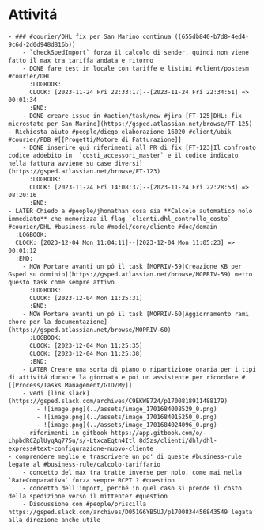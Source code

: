 # Attivitá
	- ### #courier/DHL fix per San Marino continua ((655db840-b7d8-4ed4-9c6d-2d0d948d816b))
		- `checkSpedImport` forza il calcolo di sender, quindi non viene fatto il max tra tariffa andata e ritorno
		- DONE fare test in locale con tariffe e listini #client/postesm #courier/DHL
		  :LOGBOOK:
		  CLOCK: [2023-11-24 Fri 22:33:17]--[2023-11-24 Fri 22:34:51] =>  00:01:34
		  :END:
		- DONE creare issue in #action/task/new #jira [FT-125|DHL: fix microstate per San Marino](https://gsped.atlassian.net/browse/FT-125)
	- Richiesta aiuto #people/diego elaborazione 16020 #client/ubik #courier/PDB #[[Progetti/Motore di Fatturazione]]
		- DONE inserire qui riferimenti all PR di fix [FT-123|Il confronto codice addebito in  `costi_accessori_master` e il codice indicato nella fattura avviene su case diversi](https://gsped.atlassian.net/browse/FT-123)
		  :LOGBOOK:
		  CLOCK: [2023-11-24 Fri 14:08:37]--[2023-11-24 Fri 22:28:53] =>  08:20:16
		  :END:
	- LATER Chiedo a #people/jhonathan cosa sia **Calcolo automatico nolo immediato** che memorizza il flag `clienti.dhl_controllo_costo` #courier/DHL #business-rule #model/core/cliente #doc/domain
	  :LOGBOOK:
	  CLOCK: [2023-12-04 Mon 11:04:11]--[2023-12-04 Mon 11:05:23] =>  00:01:12
	  :END:
		- NOW Portare avanti un pó il task [MOPRIV-59|Creazione KB per Gsped su dominio](https://gsped.atlassian.net/browse/MOPRIV-59) metto questo task come sempre attivo
		  :LOGBOOK:
		  CLOCK: [2023-12-04 Mon 11:25:31]
		  :END:
		- NOW Portare avanti un pó il task [MOPRIV-60|Aggiornamento rami chore per la documentazione](https://gsped.atlassian.net/browse/MOPRIV-60)
		  :LOGBOOK:
		  CLOCK: [2023-12-04 Mon 11:25:35]
		  CLOCK: [2023-12-04 Mon 11:25:38]
		  :END:
		- LATER Creare una sorta di piano o ripartizione oraria per i tipi di attivitá durante la giornata e poi un assistente per ricordare #[[Process/Tasks Management/GTD/My]]
		- vedi [link slack](https://gsped.slack.com/archives/C9EKWE724/p1700818911488179)
			- ![image.png](../assets/image_1701684008529_0.png)
			- ![image.png](../assets/image_1701684015250_0.png)
			- ![image.png](../assets/image_1701684024096_0.png)
		- riferimenti in gitbook https://app.gitbook.com/o/-LhpbdRCZplUyqAg775u/s/-LtxcaEqtn4Itl_8d5zs/clienti/dhl/dhl-express#text-configurazione-nuovo-cliente
	- comprendere meglio e trascrivere un po' di queste #business-rule legate al #business-rule/calcolo-tariffario
		- concetto del max tra tratte inverse per nolo, come mai nella `RateComparativa` forza sempre RCPT ? #question
		- concetto dell'import, perché in quel caso si prende il costo della spedizione verso il mittente? #question
		- Discussione con #people/priscilla https://gsped.slack.com/archives/D051G6YB5UJ/p1700834456843549 legata alla direzione anche utile